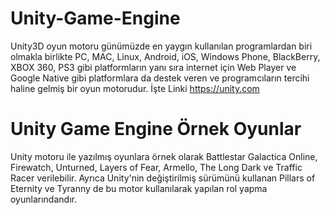 # Unity-Game-Engine
  Unity3D oyun motoru günümüzde en yaygın kullanılan programlardan biri olmakla birlikte PC, MAC, Linux, Android, iOS, Windows Phone,       BlackBerry, XBOX 360, PS3 gibi platformların yanı sıra internet için Web Player ve Google Native gibi platformlara da destek veren ve     programcıların tercihi haline gelmiş bir oyun motorudur. 
  İşte Linki
  https://unity.com

# Unity Game Engine Örnek Oyunlar
  Unity motoru ile yazılmış oyunlara örnek olarak Battlestar Galactica Online, Firewatch, Unturned, Layers of Fear, Armello, The Long Dark   ve Traffic Racer verilebilir. Ayrıca Unity'nin değiştirilmiş sürümünü kullanan Pillars of Eternity ve Tyranny de bu motor kullanılarak     yapılan rol yapma oyunlarındandır.

